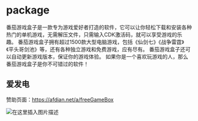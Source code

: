 # package
番茄游戏盒子是一款专为游戏爱好者打造的软件，它可以让你轻松下载和安装各种热门的单机游戏，无需解压文件，只需输入CDK激活码，就可以享受游戏的乐趣。
番茄游戏盒子拥有超过1500款大型电脑游戏，包括《仙剑七》《战争雷霆》《平头哥剑池》等，还有各种独立游戏和免费游戏，应有尽有。
番茄游戏盒子还可以自动更新游戏版本，保证你的游戏体验。
如果你是一个喜欢玩游戏的人，那么番茄游戏盒子是你不可错过的软件！

## 爱发电
赞助页面：https://afdian.net/a/freeGameBox

![在这里插入图片描述](https://openai-75050.gzc.vod.tencent-cloud.com/openaiassets_0deccfc1951216dfd0c1af4f7bddc631.jpg)

